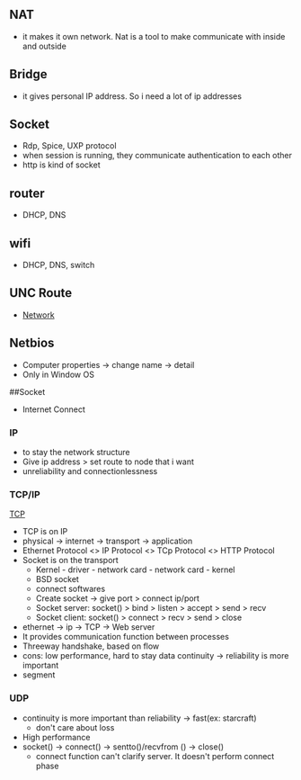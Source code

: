 
## NAT
* it makes it own network. Nat is a tool to make communicate with inside and outside 

## Bridge
* it gives personal IP address. So i need a lot of ip addresses

## Socket
* Rdp, Spice, UXP protocol
* when session is running, they communicate authentication to each other
* http is kind of socket

## router
* DHCP, DNS

## wifi
* DHCP, DNS, switch

## UNC Route
* [Network](http://miniyo78.tistory.com/entry/UNC-%EA%B2%BD%EB%A1%9C)

## Netbios
* Computer properties -> change name -> detail
* Only in Window OS


##Socket
* Internet Connect

### IP
* to stay the network structure
* Give ip address > set route to node that i want
* unreliability and connectionlessness

### TCP/IP
[TCP]('https://www.youtube.com/watch?v=8Ql1l048MD8&list=PLVsNizTWUw7GZy4UA9pntGRC9IIXIYiHm&index=3')
*  TCP is on IP
* physical -> internet -> transport -> application
* Ethernet Protocol <> IP Protocol <> TCp Protocol <> HTTP Protocol
* Socket is on the transport
  - Kernel - driver - network card - network card - kernel
  - BSD socket 
  - connect softwares
  - Create socket -> give port > connect ip/port
  - Socket server: socket() > bind > listen > accept > send > recv
  - Socket client: socket() >                connect > recv > send > close
* ethernet ->     ip   ->    TCP    ->    Web server
* It provides communication function between processes
* Threeway handshake, based on flow
* cons: low performance, hard to stay data continuity -> reliability is more important
* segment

### UDP
* continuity is more important than reliability -> fast(ex: starcraft)
  - don't care about loss
* High performance
* socket() -> connect() -> sentto()/recvfrom () -> close()
  - connect function can't clarify server. It doesn't perform connect phase